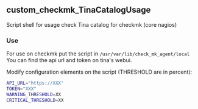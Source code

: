 ## custom_checkmk_TinaCatalogUsage
Script shell for usage check Tina catalog for checkmk (core nagios)

### Use
For use on checkmk put the script in ```/usr/var/lib/check_mk_agent/local```
You can find the api url and token on tina's webui. 

Modify configuration elements on the script (THRESHOLD are in percent):
```bash
API_URL="https://XXX"
TOKEN="XXX"
WARNING_THRESHOLD=XX
CRITICAL_THRESHOLD=XX
```




